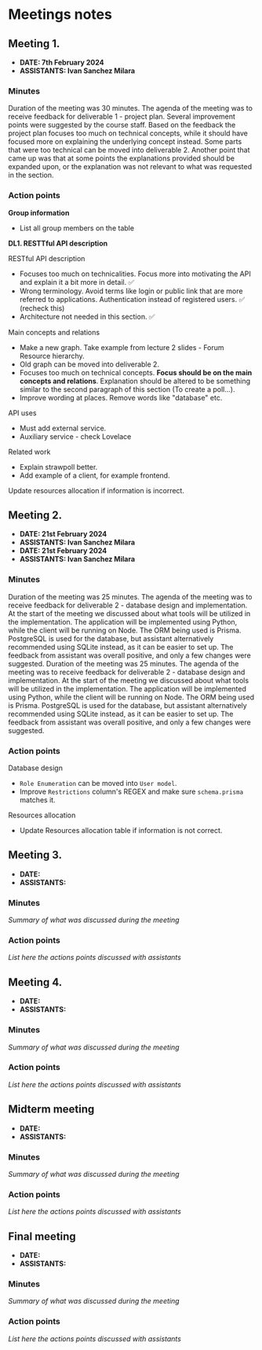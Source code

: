 # Meetings notes

## Meeting 1.

- **DATE: 7th February 2024**
- **ASSISTANTS: Ivan Sanchez Milara**

### Minutes

Duration of the meeting was 30 minutes. The agenda of the meeting was to receive feedback for deliverable 1 - project plan. Several improvement points were suggested by the course staff. Based on the feedback the project plan focuses too much on technical concepts, while it should have focused more on explaining the underlying concept instead. Some parts that were too technical can be moved into deliverable 2. Another point that came up was that at some points the explanations provided should be expanded upon, or the explanation was not relevant to what was requested in the section.

### Action points

**Group information**

- List all group members on the table

**DL1. RESTTful API description**

RESTful API description

- Focuses too much on technicalities. Focus more into motivating the API and explain it a bit more in detail. ✅
- Wrong terminology. Avoid terms like login or public link that are more referred to applications. Authentication instead of registered users. ✅ (recheck this)
- Architecture not needed in this section. ✅

Main concepts and relations

- Make a new graph. Take example from lecture 2 slides - Forum Resource hierarchy.
- Old graph can be moved into deliverable 2.
- Focuses too much on technical concepts. **Focus should be on the main concepts and relations**. Explanation should be altered to be something similar to the second paragraph of this section (To create a poll...).
- Improve wording at places. Remove words like "database" etc.

API uses

- Must add external service.
- Auxiliary service - check Lovelace

Related work

- Explain strawpoll better.
- Add example of a client, for example frontend.

Update resources allocation if information is incorrect.

## Meeting 2.

- **DATE: 21st February 2024**
- **ASSISTANTS: Ivan Sanchez Milara**
- **DATE: 21st February 2024**
- **ASSISTANTS: Ivan Sanchez Milara**

### Minutes

Duration of the meeting was 25 minutes. The agenda of the meeting was to receive feedback for deliverable 2 - database design and implementation. At the start of the meeting we discussed about what tools will be utilized in the implementation. The application will be implemented using Python, while the client will be running on Node. The ORM being used is Prisma. PostgreSQL is used for the database, but assistant alternatively recommended using SQLite instead, as it can be easier to set up. The feedback from assistant was overall positive, and only a few changes were suggested.
Duration of the meeting was 25 minutes. The agenda of the meeting was to receive feedback for deliverable 2 - database design and implementation. At the start of the meeting we discussed about what tools will be utilized in the implementation. The application will be implemented using Python, while the client will be running on Node. The ORM being used is Prisma. PostgreSQL is used for the database, but assistant alternatively recommended using SQLite instead, as it can be easier to set up. The feedback from assistant was overall positive, and only a few changes were suggested.

### Action points

Database design

- ```Role Enumeration``` can be moved into ```User model```.
- Improve ```Restrictions``` column's REGEX and make sure ```schema.prisma``` matches it. 

Resources allocation

- Update Resources allocation table if information is not correct.

## Meeting 3.

- **DATE:**
- **ASSISTANTS:**

### Minutes

_Summary of what was discussed during the meeting_

### Action points

_List here the actions points discussed with assistants_

## Meeting 4.

- **DATE:**
- **ASSISTANTS:**

### Minutes

_Summary of what was discussed during the meeting_

### Action points

_List here the actions points discussed with assistants_

## Midterm meeting

- **DATE:**
- **ASSISTANTS:**

### Minutes

_Summary of what was discussed during the meeting_

### Action points

_List here the actions points discussed with assistants_

## Final meeting

- **DATE:**
- **ASSISTANTS:**

### Minutes

_Summary of what was discussed during the meeting_

### Action points

_List here the actions points discussed with assistants_
